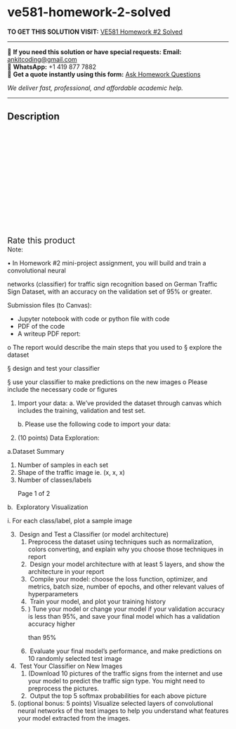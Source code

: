 # ve581-homework-2-solved
**TO GET THIS SOLUTION VISIT:** [VE581 Homework #2 Solved](https://www.ankitcodinghub.com/product/ve581-homework-2-solved/)


---

📩 **If you need this solution or have special requests:** **Email:** ankitcoding@gmail.com  
📱 **WhatsApp:** +1 419 877 7882  
📄 **Get a quote instantly using this form:** [Ask Homework Questions](https://www.ankitcodinghub.com/services/ask-homework-questions/)

*We deliver fast, professional, and affordable academic help.*

---

<h2>Description</h2>



<div class="kk-star-ratings kksr-auto kksr-align-center kksr-valign-top" data-payload="{&quot;align&quot;:&quot;center&quot;,&quot;id&quot;:&quot;94644&quot;,&quot;slug&quot;:&quot;default&quot;,&quot;valign&quot;:&quot;top&quot;,&quot;ignore&quot;:&quot;&quot;,&quot;reference&quot;:&quot;auto&quot;,&quot;class&quot;:&quot;&quot;,&quot;count&quot;:&quot;0&quot;,&quot;legendonly&quot;:&quot;&quot;,&quot;readonly&quot;:&quot;&quot;,&quot;score&quot;:&quot;0&quot;,&quot;starsonly&quot;:&quot;&quot;,&quot;best&quot;:&quot;5&quot;,&quot;gap&quot;:&quot;4&quot;,&quot;greet&quot;:&quot;Rate this product&quot;,&quot;legend&quot;:&quot;0\/5 - (0 votes)&quot;,&quot;size&quot;:&quot;24&quot;,&quot;title&quot;:&quot;VE581 Homework #2 Solved&quot;,&quot;width&quot;:&quot;0&quot;,&quot;_legend&quot;:&quot;{score}\/{best} - ({count} {votes})&quot;,&quot;font_factor&quot;:&quot;1.25&quot;}">

<div class="kksr-stars">

<div class="kksr-stars-inactive">
            <div class="kksr-star" data-star="1" style="padding-right: 4px">


<div class="kksr-icon" style="width: 24px; height: 24px;"></div>
        </div>
            <div class="kksr-star" data-star="2" style="padding-right: 4px">


<div class="kksr-icon" style="width: 24px; height: 24px;"></div>
        </div>
            <div class="kksr-star" data-star="3" style="padding-right: 4px">


<div class="kksr-icon" style="width: 24px; height: 24px;"></div>
        </div>
            <div class="kksr-star" data-star="4" style="padding-right: 4px">


<div class="kksr-icon" style="width: 24px; height: 24px;"></div>
        </div>
            <div class="kksr-star" data-star="5" style="padding-right: 4px">


<div class="kksr-icon" style="width: 24px; height: 24px;"></div>
        </div>
    </div>

<div class="kksr-stars-active" style="width: 0px;">
            <div class="kksr-star" style="padding-right: 4px">


<div class="kksr-icon" style="width: 24px; height: 24px;"></div>
        </div>
            <div class="kksr-star" style="padding-right: 4px">


<div class="kksr-icon" style="width: 24px; height: 24px;"></div>
        </div>
            <div class="kksr-star" style="padding-right: 4px">


<div class="kksr-icon" style="width: 24px; height: 24px;"></div>
        </div>
            <div class="kksr-star" style="padding-right: 4px">


<div class="kksr-icon" style="width: 24px; height: 24px;"></div>
        </div>
            <div class="kksr-star" style="padding-right: 4px">


<div class="kksr-icon" style="width: 24px; height: 24px;"></div>
        </div>
    </div>
</div>


<div class="kksr-legend" style="font-size: 19.2px;">
            <span class="kksr-muted">Rate this product</span>
    </div>
    </div>
<div class="page" title="Page 1">
<div class="layoutArea">
<div class="column">
Note:

• In Homework #2 mini-project assignment, you will build and train a convolutional neural

networks (classifier) for traffic sign recognition based on German Traffic Sign Dataset, with an accuracy on the validation set of 95% or greater.

Submission files (to Canvas):

<ul>
<li>Jupyter notebook with code or python file with code</li>
<li>PDF of the code</li>
<li>A writeup PDF report:</li>
</ul>
o The report would describe the main steps that you used to § explore the dataset

§ design and test your classifier

§ use your classifier to make predictions on the new images o Please include the necessary code or figures

<ol>
<li>Import your data:
a. We’ve provided the dataset through canvas which includes the training, validation and test set.

b. Please use the following code to import your data:
</li>
<li>(10 points) Data Exploration:</li>
</ol>
a.Dataset Summary

<ol>
<li>Number of samples in each set</li>
<li>Shape of the traffic image ie. (x, x, x)</li>
<li>Number of classes/labels

Page 1 of 2</li>
</ol>
</div>
</div>
</div>
<div class="page" title="Page 2">
<div class="layoutArea">
<div class="column">
b.&nbsp; Exploratory Visualization

i. For each class/label, plot a sample image

<ol start="3">
<li>&nbsp;Design and Test a Classifier (or model architecture)
<ol>
<li>Preprocess the dataset using techniques such as normalization, colors
converting, and explain why you choose those techniques in report
</li>
<li>&nbsp;Design your model architecture with at least 5 layers, and show the
architecture in your report
</li>
<li>&nbsp;Compile your model: choose the loss function, optimizer, and metrics,
batch size, number of epochs, and other relevant values of hyperparameters
</li>
<li>&nbsp;Train your model, and plot your training history</li>
<li>) Tune your model or change your model if your validation accuracy is
less than 95%, and save your final model which has a validation accuracy higher

than 95%
</li>
<li>&nbsp;Evaluate your final model’s performance, and make predictions on 10
randomly selected test image
</li>
</ol>
</li>
<li>&nbsp;Test Your Classifier on New Images
<ol>
<li>(Download 10 pictures of the traffic signs from the internet and use your model to predict the traffic sign type. You might need to preprocess the pictures.</li>
<li>&nbsp;Output the top 5 softmax probabilities for each above picture</li>
</ol>
</li>
<li>(optional bonus: 5 points) Visualize selected layers of convolutional neural networks of the test images to help you understand what features your model extracted from the
images.
</li>
</ol>
</div>
</div>
<div class="layoutArea"></div>
</div>
